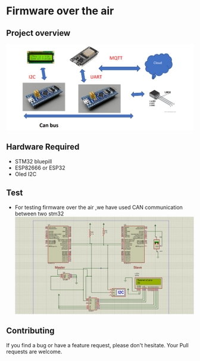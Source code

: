 # Firmware over the air

## Project overview
![alt text](https://github.com/YounessMoufidy/Firmware-over-the-air-/blob/main/Project%20general%20overview.png)



## Hardware Required
- STM32 bluepill
- ESP82666 or ESP32
- Oled I2C
  

## Test
- For testing firmware over the air ,we have used CAN communication between two stm32
 ![alt text](https://github.com/YounessMoufidy/PIC16F877A/blob/master/PIC_weather_station/PIC.png "PIC Weaher_station")




## Contributing
If you find a bug or have a feature request, please don't hesitate. Your Pull requests are  welcome.
